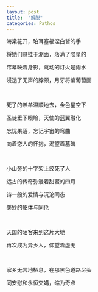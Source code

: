 ```yaml
---
layout: post
title:  "解脱"
categories: Pathos
---
```


海棠花开，珀耳塞福涅白皙的手

将她们悬挂于湖面，落满了陨星的

帘幕映着身影，跳动的灯火是雨水

浸透了无声的脖颈，月牙将紫葡萄画

<br>

死了的羔羊温顺地去，金色星空下

圣徒垂下眼睑，天使的蓝翼融化

忘忧果落，忘记宇宙的弯曲

向着恋人的怀抱，渴望着墓碑

<br>

小山旁的十字架上绞死了人

远古的传奇弥漫着甜蜜的四月

诗一般的爱情与沉沦同态

美妙的躯体与同伦

<br>

天国的陌客来到这片大地

再次成为异乡人，仰望着虚无

<br>

家乡无言地栖息，在那黑色道路尽头

同安慰和永恒交媾，缩为奇点
